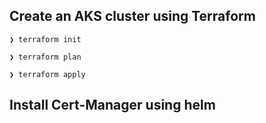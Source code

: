 ## Create an AKS cluster using Terraform
```
❯ terraform init

❯ terraform plan

❯ terraform apply
```

## Install Cert-Manager using helm
```

```
